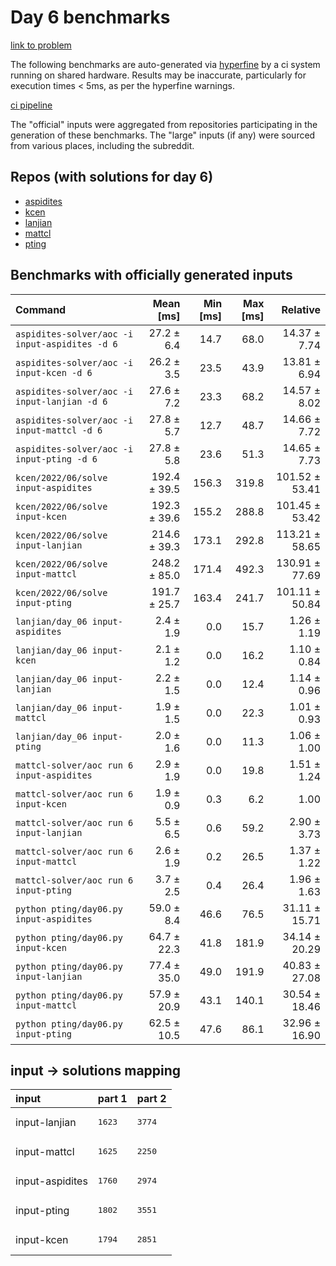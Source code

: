 # Day 6 benchmarks

[link to problem](http://adventofcode.com/2022/day/6)

The following benchmarks are auto-generated via [hyperfine](https://github.com/sharkdp/hyperfine) by a ci system running on shared hardware. Results may be inaccurate, particularly for execution times < 5ms, as per the hyperfine warnings.

[ci pipeline](http://ci.papercode.net:8080/teams/aoc2022/pipelines/aoc-compare-2022)

The "official" inputs were aggregated from repositories participating in the generation of these benchmarks. The "large" inputs (if any) were sourced from various places, including the subreddit.

## Repos (with solutions for day 6)


- [aspidites](https://github.com/aspidites/aoc2022)
- [kcen](https://github.com/kcen/AdventOfCode)
- [lanjian](https://github.com/LanJian/aoc-2022)
- [mattcl](https://github.com/mattcl/aoc2022)
- [pting](https://github.com/pting/aoc2022)

## Benchmarks with officially generated inputs
| Command | Mean [ms] | Min [ms] | Max [ms] | Relative |
|:---|---:|---:|---:|---:|
| `aspidites-solver/aoc -i input-aspidites -d 6` | 27.2 ± 6.4 | 14.7 | 68.0 | 14.37 ± 7.74 |
| `aspidites-solver/aoc -i input-kcen -d 6` | 26.2 ± 3.5 | 23.5 | 43.9 | 13.81 ± 6.94 |
| `aspidites-solver/aoc -i input-lanjian -d 6` | 27.6 ± 7.2 | 23.3 | 68.2 | 14.57 ± 8.02 |
| `aspidites-solver/aoc -i input-mattcl -d 6` | 27.8 ± 5.7 | 12.7 | 48.7 | 14.66 ± 7.72 |
| `aspidites-solver/aoc -i input-pting -d 6` | 27.8 ± 5.8 | 23.6 | 51.3 | 14.65 ± 7.73 |
| `kcen/2022/06/solve input-aspidites` | 192.4 ± 39.5 | 156.3 | 319.8 | 101.52 ± 53.41 |
| `kcen/2022/06/solve input-kcen` | 192.3 ± 39.6 | 155.2 | 288.8 | 101.45 ± 53.42 |
| `kcen/2022/06/solve input-lanjian` | 214.6 ± 39.3 | 173.1 | 292.8 | 113.21 ± 58.65 |
| `kcen/2022/06/solve input-mattcl` | 248.2 ± 85.0 | 171.4 | 492.3 | 130.91 ± 77.69 |
| `kcen/2022/06/solve input-pting` | 191.7 ± 25.7 | 163.4 | 241.7 | 101.11 ± 50.84 |
| `lanjian/day_06 input-aspidites` | 2.4 ± 1.9 | 0.0 | 15.7 | 1.26 ± 1.19 |
| `lanjian/day_06 input-kcen` | 2.1 ± 1.2 | 0.0 | 16.2 | 1.10 ± 0.84 |
| `lanjian/day_06 input-lanjian` | 2.2 ± 1.5 | 0.0 | 12.4 | 1.14 ± 0.96 |
| `lanjian/day_06 input-mattcl` | 1.9 ± 1.5 | 0.0 | 22.3 | 1.01 ± 0.93 |
| `lanjian/day_06 input-pting` | 2.0 ± 1.6 | 0.0 | 11.3 | 1.06 ± 1.00 |
| `mattcl-solver/aoc run 6 input-aspidites` | 2.9 ± 1.9 | 0.0 | 19.8 | 1.51 ± 1.24 |
| `mattcl-solver/aoc run 6 input-kcen` | 1.9 ± 0.9 | 0.3 | 6.2 | 1.00 |
| `mattcl-solver/aoc run 6 input-lanjian` | 5.5 ± 6.5 | 0.6 | 59.2 | 2.90 ± 3.73 |
| `mattcl-solver/aoc run 6 input-mattcl` | 2.6 ± 1.9 | 0.2 | 26.5 | 1.37 ± 1.22 |
| `mattcl-solver/aoc run 6 input-pting` | 3.7 ± 2.5 | 0.4 | 26.4 | 1.96 ± 1.63 |
| `python pting/day06.py input-aspidites` | 59.0 ± 8.4 | 46.6 | 76.5 | 31.11 ± 15.71 |
| `python pting/day06.py input-kcen` | 64.7 ± 22.3 | 41.8 | 181.9 | 34.14 ± 20.29 |
| `python pting/day06.py input-lanjian` | 77.4 ± 35.0 | 49.0 | 191.9 | 40.83 ± 27.08 |
| `python pting/day06.py input-mattcl` | 57.9 ± 20.9 | 43.1 | 140.1 | 30.54 ± 18.46 |
| `python pting/day06.py input-pting` | 62.5 ± 10.5 | 47.6 | 86.1 | 32.96 ± 16.90 |

## input -> solutions mapping
|input|part 1|part 2|
|:---|:---|:---|
|input-lanjian|<pre>1623</pre>|<pre>3774</pre>|
|input-mattcl|<pre>1625</pre>|<pre>2250</pre>|
|input-aspidites|<pre>1760</pre>|<pre>2974</pre>|
|input-pting|<pre>1802</pre>|<pre>3551</pre>|
|input-kcen|<pre>1794</pre>|<pre>2851</pre>|
